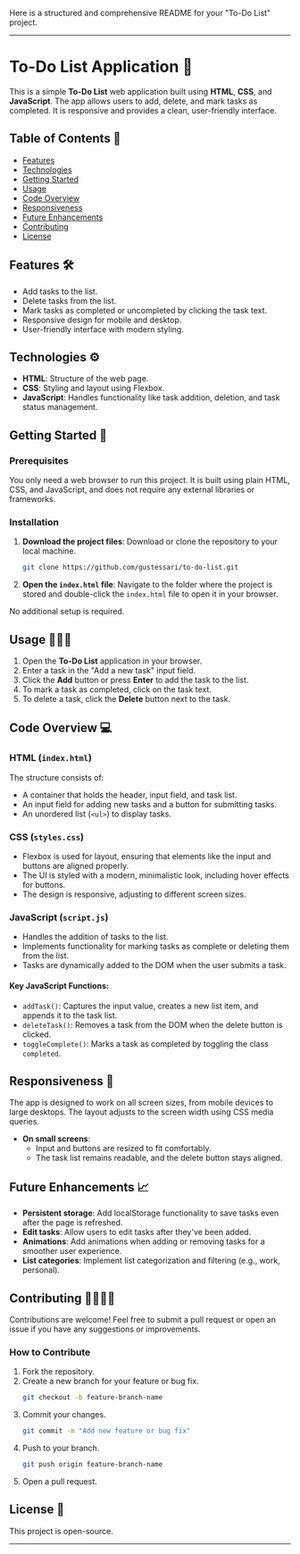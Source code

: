 Here is a structured and comprehensive README for your "To-Do List" project.

---

# To-Do List Application 📝

This is a simple **To-Do List** web application built using **HTML**, **CSS**, and **JavaScript**. The app allows users to add, delete, and mark tasks as completed. It is responsive and provides a clean, user-friendly interface.

## Table of Contents 🔗
- [Features](#features)
- [Technologies](#technologies)
- [Getting Started](#getting-started)
- [Usage](#usage)
- [Code Overview](#code-overview)
- [Responsiveness](#responsiveness)
- [Future Enhancements](#future-enhancements)
- [Contributing](#contributing)
- [License](#license)

## Features 🛠️

- Add tasks to the list.
- Delete tasks from the list.
- Mark tasks as completed or uncompleted by clicking the task text.
- Responsive design for mobile and desktop.
- User-friendly interface with modern styling.

## Technologies ⚙️

- **HTML**: Structure of the web page.
- **CSS**: Styling and layout using Flexbox.
- **JavaScript**: Handles functionality like task addition, deletion, and task status management.

## Getting Started 🚀

### Prerequisites
You only need a web browser to run this project. It is built using plain HTML, CSS, and JavaScript, and does not require any external libraries or frameworks.

### Installation
1. **Download the project files**:
   Download or clone the repository to your local machine.

   ```bash
   git clone https://github.com/gustessari/to-do-list.git
   ```

2. **Open the `index.html` file**:
   Navigate to the folder where the project is stored and double-click the `index.html` file to open it in your browser.

No additional setup is required.

## Usage 🧑🏻‍💻

1. Open the **To-Do List** application in your browser.
2. Enter a task in the "Add a new task" input field.
3. Click the **Add** button or press **Enter** to add the task to the list.
4. To mark a task as completed, click on the task text.
5. To delete a task, click the **Delete** button next to the task.
   
## Code Overview 💻

### HTML (`index.html`)
The structure consists of:
- A container that holds the header, input field, and task list.
- An input field for adding new tasks and a button for submitting tasks.
- An unordered list (`<ul>`) to display tasks.

### CSS (`styles.css`)
- Flexbox is used for layout, ensuring that elements like the input and buttons are aligned properly.
- The UI is styled with a modern, minimalistic look, including hover effects for buttons.
- The design is responsive, adjusting to different screen sizes.

### JavaScript (`script.js`)
- Handles the addition of tasks to the list.
- Implements functionality for marking tasks as complete or deleting them from the list.
- Tasks are dynamically added to the DOM when the user submits a task.

#### Key JavaScript Functions:
- `addTask()`: Captures the input value, creates a new list item, and appends it to the task list.
- `deleteTask()`: Removes a task from the DOM when the delete button is clicked.
- `toggleComplete()`: Marks a task as completed by toggling the class `completed`.

## Responsiveness 📲

The app is designed to work on all screen sizes, from mobile devices to large desktops. The layout adjusts to the screen width using CSS media queries.

- **On small screens**: 
  - Input and buttons are resized to fit comfortably.
  - The task list remains readable, and the delete button stays aligned.

## Future Enhancements 📈

- **Persistent storage**: Add localStorage functionality to save tasks even after the page is refreshed.
- **Edit tasks**: Allow users to edit tasks after they've been added.
- **Animations**: Add animations when adding or removing tasks for a smoother user experience.
- **List categories**: Implement list categorization and filtering (e.g., work, personal).
## Contributing 🤜🏻🤛🏻

Contributions are welcome! Feel free to submit a pull request or open an issue if you have any suggestions or improvements.

### How to Contribute
1. Fork the repository.
2. Create a new branch for your feature or bug fix.
   ```bash
   git checkout -b feature-branch-name
   ```
3. Commit your changes.
   ```bash
   git commit -m "Add new feature or bug fix"
   ```
4. Push to your branch.
   ```bash
   git push origin feature-branch-name
   ```
5. Open a pull request.

## License 🪪

This project is open-source.

---
